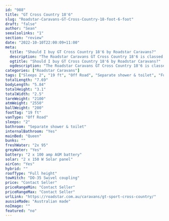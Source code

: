 ```yaml
---
id: "988"
title: "GT Cross Country 18'6"
slug: "Roadstar-Caravans-GT-Cross-Country-18-foot-6-foot"
draft: "false"
author: "Sean"
seealsolinks: "1"
section: "review"
date: "2022-10-10T22:00:09+11:00"
meta:
  title: "Should I buy GT Cross Country 18'6 by Roadstar Caravans?"
  description: "The Roadstar Caravans GT Cross Country 18'6 is classed as Off Road, and sleeps 2 people. It is Australian made and comes in at 19 ft. It generally has Separate shower & toilet."
  ogtitle: "Should I buy GT Cross Country 18'6 by Roadstar Caravans?"
  ogdescription: "The Roadstar Caravans GT Cross Country 18'6 is classed as Off Road, and sleeps 2 people. It is Australian made and comes in at 19 ft. It generally has Separate shower & toilet."
categories: ["Roadstar Caravans"]
tags: ["Sleeps 2", "19 ft", "Off Road", "Separate shower & toilet", "Full height", "Price Unknown"]
totalLength: "7.69"
bodyLength: "5.84"
totalHeight: "3.1"
totalWidth: "2.5"
tareWeight: "2100"
atmWeight: "2550"
ballWeight: "200"
footTag: "19 ft"
vanType: "Off Road"
sleeps: "2"
bathroom: "Separate shower & toilet"
internalBathroom: "Yes"
mainBed: "Queen"
bunks: ""
freshWater: "2x 95"
greyWater: "Yes"
battery: "2 x 100 amp AGM battery"
solar: "2 x 150 W Solar panel"
airCon: "Yes"
hybrid: ""
roofType: "Full height"
towHitch: "DO-35 Swivel coupling"
price: "Contact Seller"
priceRangeMin: "Contact Seller"
priceRangeMax: "Contact Seller"
urlLink: "https://roadstar.com.au/caravans/gt-sport-cross-country/"
aussieMade: "Australian made"
noImage: ""
featured: "no"
---
```

